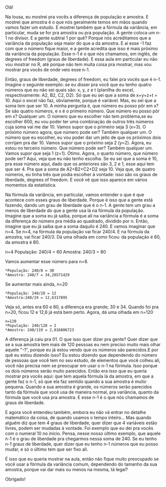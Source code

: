 Olá!

Na lousa, eu mostrei pra vocês a diferença de população e amostra. E mostrei que amostra é o que nós geralmente temos em mãos quando vamos fazer um estudo. E mostrei também que a fórmula da variância, em particular, muda se for pra amostra ou pra população. A gente coloca um n-1 no divisor. E a gente subtrai 1 por quê? Porque nós acreditamos que a variância da população seja maior do que a da amostra. E aí esse -1 faz com que o número fique maior, e a gente acredita que isso é mais próximo da variância da população. Esse n-1 é o que nós chamamos, em inglês, de degrees of freedom (graus de liberdade). E essa aula em particular eu não vou mostrar no R, até porque não tem muita coisa pra mostrar, mas vou mostrar pra vocês de onde veio esse n-1.

Então, graus de liberdade, degrees of freedom, eu falei pra vocês que é n-1. Imagine o seguinte exemplo: se eu disser pra você que eu tenho quatro números que eu não sei quais são: x, y, z e t (planilha do excel, respectivamente: A2, B2, C2, D2). Só que eu sei que a soma de x+y+z+t = 10. Aqui o excel não faz, obviamente, porque é variável. Mas, eu sei que a soma tem que ser 10. A minha pergunta é, que número eu posso pôr em x? Se são quatro números, e x é o primeiro número. Que número eu posso pôr em x? Qualquer um. O número que eu escolher não tem problema,se eu escolher 600, eu vou poder ter uma combinação de outros três números cuja soma vai me dar 10. Vamos supor que o primeiro seja 3 (x=3). O próximo número agora, que número pode ser? Também qualquer um. O número que eu escolher, eu vou poder dar um jeito de que os próximos dois corrijam pra dar 10. Vamos supor que o próximo seja 2 (y=2). Agora, eu estou no terceiro número. Que número pode ser? Também qualquer um. Vamos supor que seja 1 (z=1). Ótimo. Agora, o quarto número, que número pode ser? Aqui, veja que eu não tenho escolha. Se eu sei que a soma é 10, pra esse número aqui, dado que os anteriores são 3, 2 e 1, esse aqui tem que ser 4. Pra que a soma de A2+B2+C2+D2 seja 10. Veja que, de quatro números, eu tinha três que podia escolher à vontade: isso são os graus de liberdade, degrees of freedom. E você vê que isso aparece em vários momentos da estatística.

Na fórmula da variância, em particular, vamos entender o que é que acontece com esses graus de liberdade. Porque é isso que a gente está fazendo, dando um grau de liberdade que é o n-1. A gente tem um grau a menos de liberdade do que a gente usa lá na fórmula da população. Imagine que a soma eu já saiba, porque ali na variância a fórmula é a soma da diferença do número pra média ao quadrado, dividido por n. Então, imagine que eu já saiba que a soma daquilo é 240. E vamos imaginar que n=4. Se n=4, na fórmula da população vai ficar 240/4. E na fórmula da amostra, vai ficar 240/3. Dá uma olhada em como ficou: da população é 60, da amostra é 80.

n=4 População: 240/4 = 60 Amostra: 240/3 = 80

Vamos aumentar esse número para n=8.
```
*População: 240/8 = 30
*Amostra: 240/7 = 34,28571429
```

Se aumentar mais ainda, n=20
```
*População: 240/20 = 12
*Amostra:240/19 = 12,6317895
```

Veja só, antes era 60 e 80, a diferença era grande; 30 e 34. Quando foi pra n=20, ficou 12 e 12,6 já está bem perto. Agora, dá uma olhada em n=120
```
n=120
*População: 240/120 = 2
*Amostra: 240/119 = 2,016806723
```

A diferença já caiu pra 01. O que isso quer dizer pra gente? Quer dizer que se a sua amostra tem mais de 120 pessoas eu nem preciso muito mais olhar aquele "-1", porque eu já estou vendo que os números são parecidos.E por quê eu estou dizendo isso? Eu estou dizendo que dependendo do número de pessoas que você tem no seu estudo, de elementos que você colheu ali, você não precisa nem se preocupar em usar o n-1 na fórmula. Isso porque os dois números serão muito parecidos. Então era isso que eu queria mostrar pra vocês aqui: que tem aquela fórmula lá da amostra, em que a gente faz o n-1, só que ela faz sentido quando a sua amostra é muito pequena. Quando a sua amostra é grande, os números serão parecidos tanto da fórmula que você usa de maneira normal, pra variância, quanto da fórmula que você usa pra amostra. E esse n-1 é o que nós chamamos de graus de liberdade.

E agora você entendeu também, embora eu não vá entrar no detalhe matemático da coisa, de quando usamos o tempo inteiro... Mas quando alguém diz que tem 4 graus de liberdade, quer dizer que 4 variáveis estão livres, podem ser mudadas à vontade. Foi exemplo que eu dei pra vocês com o numeral 10 no início. Pensa, nesse nosso último exemplo, que aquele n-1 é o grau de liberdade pra chegarmos nessa soma de 240. Se eu tenho n-1 graus de liberdade, quer dizer que eu tenho n-1 números que eu posso mudar, e só o último tem que ser fixo ali.

É isso que eu queria mostrar na aula, então não fique muito preocupado se você usar a fórmula da variância comum, dependendo do tamanho da sua amostra, porque vai dar mais ou menos na mesma, tá legal?

Obrigado!
